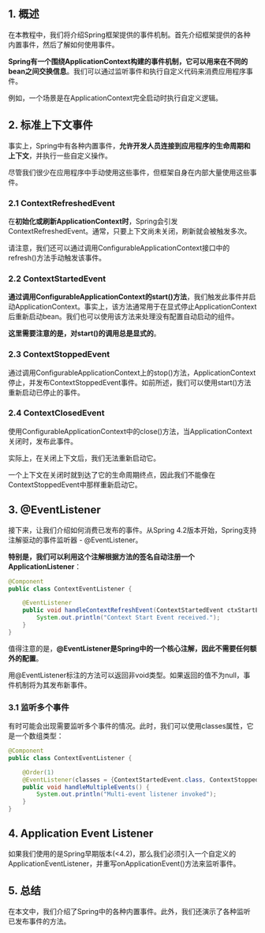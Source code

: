 ## 1. 概述

在本教程中，我们将介绍Spring框架提供的事件机制。首先介绍框架提供的各种内置事件，然后了解如何使用事件。

**Spring有一个围绕ApplicationContext构建的事件机制，它可以用来在不同的bean之间交换信息**。我们可以通过监听事件和执行自定义代码来消费应用程序事件。

例如，一个场景是在ApplicationContext完全启动时执行自定义逻辑。

## 2. 标准上下文事件

事实上，Spring中有各种内置事件，**允许开发人员连接到应用程序的生命周期和上下文**，并执行一些自定义操作。

尽管我们很少在应用程序中手动使用这些事件，但框架自身在内部大量使用这些事件。

### 2.1 ContextRefreshedEvent

在**初始化或刷新ApplicationContext时**，Spring会引发ContextRefreshedEvent。通常，只要上下文尚未关闭，刷新就会被触发多次。

请注意，我们还可以通过调用ConfigurableApplicationContext接口中的refresh()方法手动触发该事件。

### 2.2 ContextStartedEvent

**通过调用ConfigurableApplicationContext的start()方法**，我们触发此事件并启动ApplicationContext。事实上，该方法通常用于在显式停止ApplicationContext后重新启动bean。我们也可以使用该方法来处理没有配置自动启动的组件。

**这里需要注意的是，对start()的调用总是显式的**。

### 2.3 ContextStoppedEvent

通过调用ConfigurableApplicationContext上的stop()方法，ApplicationContext停止，并发布ContextStoppedEvent事件。如前所述，我们可以使用start()方法重新启动已停止的事件。

### 2.4 ContextClosedEvent

使用ConfigurableApplicationContext中的close()方法，当ApplicationContext关闭时，发布此事件。

实际上，在关闭上下文后，我们无法重新启动它。

一个上下文在关闭时就到达了它的生命周期终点，因此我们不能像在ContextStoppedEvent中那样重新启动它。

## 3. @EventListener

接下来，让我们介绍如何消费已发布的事件。从Spring 4.2版本开始，Spring支持注解驱动的事件监听器 - @EventListener。

**特别是，我们可以利用这个注解根据方法的签名自动注册一个ApplicationListener**：

```java
@Component
public class ContextEventListener {

    @EventListener
    public void handleContextRefreshEvent(ContextStartedEvent ctxStartEvt) {
        System.out.println("Context Start Event received.");
    }
}
```

值得注意的是，**@EventListener是Spring中的一个核心注解，因此不需要任何额外的配置**。

用@EventListener标注的方法可以返回非void类型。如果返回的值不为null，事件机制将为其发布新事件。

### 3.1 监听多个事件

有时可能会出现需要监听多个事件的情况。此时，我们可以使用classes属性，它是一个数组类型：

```java
@Component
public class ContextEventListener {

    @Order(1)
    @EventListener(classes = {ContextStartedEvent.class, ContextStoppedEvent.class})
    public void handleMultipleEvents() {
        System.out.println("Multi-event listener invoked");
    }
}
```

## 4. Application Event Listener

如果我们使用的是Spring早期版本(<4.2)，那么我们必须引入一个自定义的ApplicationEventListener，并重写onApplicationEvent()方法来监听事件。

## 5. 总结

在本文中，我们介绍了Spring中的各种内置事件。此外，我们还演示了各种监听已发布事件的方法。
